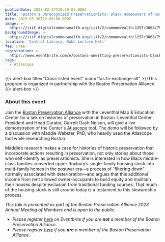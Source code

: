 ```yaml
---
publishDate: 2023-02-27T20:39:05.000Z
title: 'Boston’s Unrecognized Preservationists: Black Homeowners of Roxbury'
date: 2023-03-30T22:00:00.000Z
image: >-
  https://iiif.digitalcommonwealth.org/iiif/2/commonwealth:1257c3668/798,1030,6279,3853/2000,/0/default.jpg
backgroundImage: >-
  https://iiif.digitalcommonwealth.org/iiif/2/commonwealth:1257c3668/798,1030,6279,3853/2000,/0/default.jpg
location: 'Central Library, Rabb Lecture Hall'
fee: Free
registration: >-
  https://www.eventbrite.com/e/bostons-unwitting-preservationists-black-homeowners-of-roxbury-tickets-565564708267
tags:
  - Atlascope
---
```


{{\< alert-box title="Cross-listed event" icon="fas fa-exchange-alt" >}}This program is organized in partnership with the Boston Preservation Alliance.{{\< alert-box >}}

### About this event

Join the [Boston Preservation Alliance](https://www.bostonpreservation.org/) with the Leventhal Map & Education Center for a talk on histories of preservation in Boston. Leventhal Center President and Head Curator, Garrett Dash Nelson, will give a live demonstration of the Center's [Atlascope](https://www.atlascope.org/) tool. The demo will be followed by a discussion with Maddie Webster, PhD, who heavily used the Atlascope tool while researching Boston.

Maddie’s research makes a case for histories of historic preservation that incorporate actions resulting in preservation, not only stories about those who self-identify as preservationists. She is interested in how Black middle-class families converted upper Roxbury’s single-family housing stock into multi-family homes in the postwar era—a process of “filtering down” normally associated with deterioration—and argues that this additional income from rent allowed owner-occupants to build equity and maintain their houses despite exclusion from traditional funding sources. That much of the housing stock is still around today is a testament to this stewardship process.

*This talk is presented as part of the Boston Preservation Alliance 2023 Annual Meeting of Members and is open to the public.*

* *Please register* *[here](https://www.eventbrite.com/e/bostons-unwitting-preservationists-black-homeowners-of-roxbury-tickets-565564708267)* *on Eventbrite if you are **not** a member of the Boston Preservation Alliance.*
* *Please register* *[here](https://bostonpreservation.org/annual/2023)* *if you **are** a member of the Boston Preservation Alliance.*
